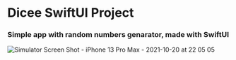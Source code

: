 # Dicee SwiftUI Project 
### Simple app with random numbers genarator, made with SwiftUI

![Simulator Screen Shot - iPhone 13 Pro Max - 2021-10-20 at 22 05 05](https://user-images.githubusercontent.com/85921199/138158074-b10132be-e4da-4f0b-a3f5-44bdcc31056a.png)

